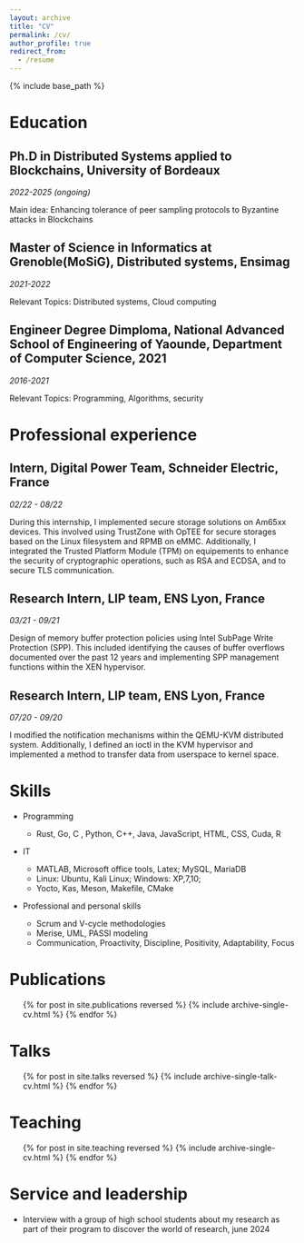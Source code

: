```yaml
---
layout: archive
title: "CV"
permalink: /cv/
author_profile: true
redirect_from:
  - /resume
---
```


{% include base_path %}

Education
======

Ph.D in Distributed Systems applied to Blockchains, University of Bordeaux
------ 

*2022-2025 (ongoing)*

Main idea: Enhancing tolerance of peer sampling protocols to Byzantine attacks in Blockchains

Master of Science in Informatics at Grenoble(MoSiG), Distributed systems, Ensimag
------

*2021-2022*

Relevant Topics: Distributed systems, Cloud computing 

Engineer Degree Dimploma, National Advanced School of Engineering of Yaounde, Department of Computer Science, 2021
------

*2016-2021*

Relevant Topics: Programming, Algorithms, security


Professional experience
======

Intern, Digital Power Team, Schneider Electric, France
------ 

*02/22 - 08/22*

During this internship, I implemented secure storage solutions on Am65xx devices. This involved using TrustZone with OpTEE for secure storages based on the Linux filesystem and RPMB on eMMC. Additionally, I integrated the Trusted Platform Module (TPM) on equipements to enhance the security of cryptographic operations, such as RSA and ECDSA, and to secure TLS communication.

Research Intern, LIP team, ENS Lyon, France
------ 

*03/21 - 09/21*

Design of memory buffer protection policies using Intel SubPage Write Protection (SPP). This included identifying the causes of buffer overflows documented over the past 12 years and implementing SPP management functions within the XEN hypervisor.

Research Intern, LIP team, ENS Lyon, France
------ 

*07/20 - 09/20*

I modified the notification mechanisms within the QEMU-KVM distributed system. Additionally, I defined an ioctl in the KVM hypervisor and implemented a method to transfer data from userspace to kernel space.

Skills
======
* Programming
  * Rust, Go, C , Python, C++, Java, JavaScript, HTML, CSS, Cuda, R

* IT 
  * MATLAB, Microsoft office tools, Latex;   MySQL, MariaDB 
  * Linux: Ubuntu, Kali Linux; Windows:  XP,7,10;   
  * Yocto, Kas, Meson, Makefile, CMake

* Professional and personal skills
  * Scrum and V-cycle methodologies 
  * Merise, UML, PASSI modeling
  * Communication, Proactivity, Discipline, Positivity, Adaptability, Focus


Publications
======
  <ul>{% for post in site.publications reversed %}
    {% include archive-single-cv.html %}
  {% endfor %}</ul>
  
Talks
======
  <ul>{% for post in site.talks reversed %}
    {% include archive-single-talk-cv.html  %}
  {% endfor %}</ul>
  
Teaching
======
  <ul>{% for post in site.teaching reversed %}
    {% include archive-single-cv.html %}
  {% endfor %}</ul>
  
Service and leadership
======
* Interview with a group of high school students about my research as part of their program to discover the world of research, june 2024